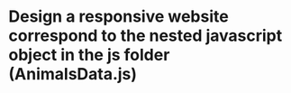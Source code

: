 # Design a responsive website correspond to the nested javascript object in the js folder (AnimalsData.js)
